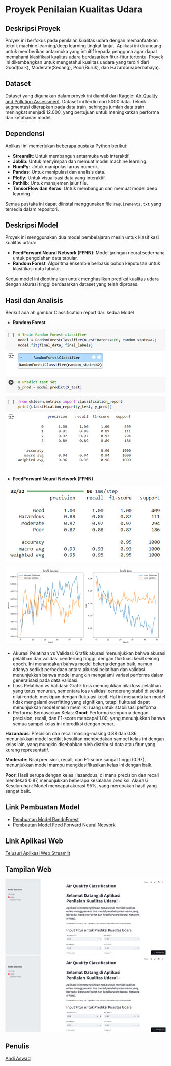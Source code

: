 # Proyek Penilaian Kualitas Udara

## Deskripsi Proyek
Proyek ini berfokus pada penilaian kualitas udara dengan memanfaatkan teknik machine learning/deep learning tingkat lanjut. Aplikasi ini dirancang untuk memberikan antarmuka yang intuitif kepada pengguna agar dapat memahami klasifikasi kualitas udara berdasarkan fitur-fitur tertentu. Proyek ini dikembangkan untuk mengetahui kualitas uadara yang terdiri dari Good(baik), Moderate(Sedang), Poor(Buruk), dan Hazardous(berbahaya).

## Dataset
Dataset yang digunakan dalam proyek ini diambil dari Kaggle: [Air Quality and Pollution Assessment](https://www.kaggle.com/datasets/mujtabamatin/air-quality-and-pollution-assessment). Dataset ini terdiri dari 5000 data. Teknik augmentasi diterapkan pada data train, sehingga jumlah data train meningkat menjadi 12.000, yang bertujuan untuk meningkatkan performa dan ketahanan model.

## Dependensi
Aplikasi ini memerlukan beberapa pustaka Python berikut:
- **Streamlit**: Untuk membangun antarmuka web interaktif.
- **Joblib**: Untuk menyimpan dan memuat model machine learning.
- **NumPy**: Untuk manipulasi array numerik.
- **Pandas**: Untuk manipulasi dan analisis data.
- **Plotly**: Untuk visualisasi data yang interaktif.
- **Pathlib**: Untuk manajemen jalur file.
- **TensorFlow dan Keras**: Untuk membangun dan memuat model deep learning.

Semua pustaka ini dapat diinstal menggunakan file `requirements.txt` yang tersedia dalam repositori.

## Deskripsi Model
Proyek ini menggunakan dua model pembelajaran mesin untuk klasifikasi kualitas udara:
- **FeedForward Neural Network (FFNN)**: Model jaringan neural sederhana untuk pengolahan data tabular.
- **Random Forest**: Algoritma ensemble berbasis pohon keputusan untuk klasifikasi data tabular.

Kedua model ini dioptimalkan untuk menghasilkan prediksi kualitas udara dengan akurasi tinggi berdasarkan dataset yang telah diproses.

## Hasil dan Analisis
Berikut adalah gambar Classification report dari kedua Model
- **Random Forest**
  
![Gambar](https://github.com/AndiAswad/UAP_Data-Science_Andi-Aswad_202110370311029/blob/main/Images/akurasiRandomForest.png)

- **FeedForward Neural Network (FFNN)**
  
![Gambar](https://github.com/AndiAswad/UAP_Data-Science_Andi-Aswad_202110370311029/blob/main/Images/akurasiffnn.png)

![Gambar](https://github.com/AndiAswad/UAP_Data-Science_Andi-Aswad_202110370311029/blob/main/Images/grafikffnn.png)

- Akurasi Pelatihan vs Validasi: Grafik akurasi menunjukkan bahwa akurasi pelatihan dan validasi cenderung tinggi, dengan fluktuasi kecil seiring epoch. Ini menandakan bahwa model bekerja dengan baik, namun adanya sedikit perbedaan antara akurasi pelatihan dan validasi menunjukkan bahwa model mungkin mengalami variasi performa dalam generalisasi pada data validasi.
- Loss Pelatihan vs Validasi: Grafik loss menunjukkan nilai loss pelatihan yang terus menurun, sementara loss validasi cenderung stabil di sekitar nilai rendah, meskipun dengan fluktuasi kecil. Hal ini menandakan model tidak mengalami overfitting yang signifikan, tetapi fluktuasi dapat menunjukkan model masih memiliki ruang untuk stabilisasi performa.
- Performa Berdasarkan Kelas:
**Good**: Performa sempurna dengan precision, recall, dan F1-score mencapai 1.00, yang menunjukkan bahwa semua sampel kelas ini diprediksi dengan benar.
  
**Hazardous**: Precision dan recall masing-masing 0.88 dan 0.86 menunjukkan model sedikit kesulitan membedakan sampel kelas ini dengan kelas lain, yang mungkin disebabkan oleh distribusi data atau fitur yang kurang representatif.
  
**Moderate**: Nilai precision, recall, dan F1-score sangat tinggi (0.97), menunjukkan model mampu mengklasifikasikan kelas ini dengan baik.
  
**Poor**: Hasil serupa dengan kelas Hazardous, di mana precision dan recall mendekati 0.87, menunjukkan beberapa kesalahan prediksi.
Akurasi Keseluruhan: Model mencapai akurasi 95%, yang merupakan hasil yang sangat baik.

## Link Pembuatan Model
- [Pembuatan Model RandoForest](https://colab.research.google.com/drive/1oWdJ6o3Q0Olz56l99KtgcY14z731-fXy?usp=sharing)
- [Pembuatan Model Feed Forward Neural Network](https://colab.research.google.com/drive/1n58CBTxDErRA_gYWAJ0Oz9ePHVv1xyni?usp=sharing)

## Link Aplikasi Web
[Telusuri Aplikasi Web Streamlit](https://uapandiaswad.streamlit.app/)

## Tampilan Web
![Gambar](https://github.com/AndiAswad/UAP_Data-Science_Andi-Aswad_202110370311029/blob/main/Images/app1.png)
![Gambar](https://github.com/AndiAswad/UAP_Data-Science_Andi-Aswad_202110370311029/blob/main/Images/app1.png)

## Penulis
[Andi Aswad](https://github.com/AndiAswad)

